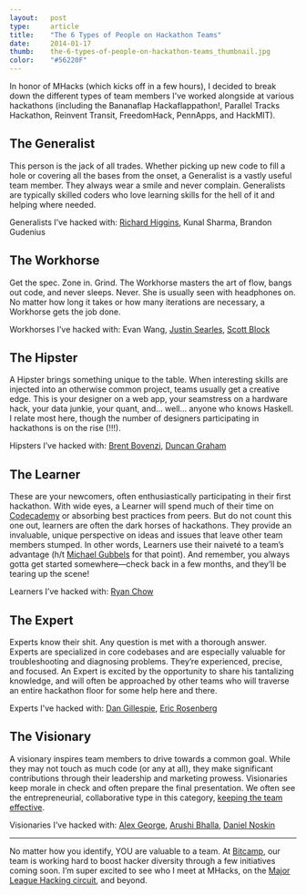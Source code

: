 ```yaml
---
layout:   post
type:     article
title:    "The 6 Types of People on Hackathon Teams"
date:     2014-01-17
thumb:    the-6-types-of-people-on-hackathon-teams_thumbnail.jpg
color:    "#56220F"
---
```


In honor of MHacks (which kicks off in a few hours), I decided to break down the different types of team members I've worked alongside at various hackathons (including the Bananaflap Hackaflappathon!, Parallel Tracks Hackathon, Reinvent Transit, FreedomHack, PennApps, and HackMIT).

## The Generalist

This person is the jack of all trades. Whether picking up new code to fill a hole or covering all the bases from the onset, a Generalist is a vastly useful team member. They always wear a smile and never complain. Generalists are typically skilled coders who love learning skills for the hell of it and helping where needed.

Generalists I’ve hacked with: [Richard Higgins](https://twitter.com/itsfuntobehappy), Kunal Sharma, Brandon Gudenius

## The Workhorse

Get the spec. Zone in. Grind. The Workhorse masters the art of flow, bangs out code, and never sleeps. Never. She is usually seen with headphones on. No matter how long it takes or how many iterations are necessary, a Workhorse gets the job done.

Workhorses I’ve hacked with: Evan Wang, [Justin Searles](https://twitter.com/jsquirrelz), [Scott Block](https://twitter.com/InsideTheBlock)

## The Hipster

A Hipster brings something unique to the table. When interesting skills are injected into an otherwise common project, teams usually get a creative edge. This is your designer on a web app, your seamstress on a hardware hack, your data junkie, your quant, and… well… anyone who knows Haskell. I relate most here, though the number of designers participating in hackathons is on the rise (!!!).

Hipsters I’ve hacked with: [Brent Bovenzi](https://twitter.com/bbovenzi), [Duncan Graham](https://twitter.com/duncangraham)

## The Learner

These are your newcomers, often enthusiastically participating in their first hackathon. With wide eyes, a Learner will spend much of their time on [Codecademy](http://www.codecademy.com/tracks/web) or absorbing best practices from peers. But do not count this one out, learners are often the dark horses of hackathons. They provide an invaluable, unique perspective on ideas and issues that leave other team members stumped. In other words, Learners use their naiveté to a team’s advantage (h/t [Michael Gubbels](https://twitter.com/mokogobo) for that point). And remember, you always gotta get started somewhere—check back in a few months, and they’ll be tearing up the scene!

Learners I’ve hacked with: [Ryan Chow](https://twitter.com/CHA_RULE)

## The Expert

Experts know their shit. Any question is met with a thorough answer. Experts are specialized in core codebases and are especially valuable for troubleshooting and diagnosing problems. They’re experienced, precise, and focused. An Expert is excited by the opportunity to share his tantalizing knowledge, and will often be approached by other teams who will traverse an entire hackathon floor for some help here and there.

Experts I've hacked with: [Dan Gillespie](https://twitter.com/jollyswagman12), [Eric Rosenberg](https://twitter.com/DrJorts)

## The Visionary

A visionary inspires team members to drive towards a common goal. While they may not touch as much code (or any at all), they make significant contributions through their leadership and marketing prowess. Visionaries keep morale in check and often prepare the final presentation. We often see the entrepreneurial, collaborative type in this category, [keeping the team effective](http://b.vimeocdn.com/ts/435/660/435660973_640.jpg).

Visionaries I've hacked with: [Alex George](http://alexmodo.com/), [Arushi Bhalla](https://twitter.com/kangarushi), [Daniel Noskin](https://twitter.com/dnosk)

---

No matter how you identify, YOU are valuable to a team. At [Bitcamp](http://bitca.mp/), our team is working hard to boost hacker diversity through a few initiatives coming soon. I’m super excited to see who I meet at MHacks, on the [Major League Hacking circuit](http://mlh.io/blog/announcing-the-2014-spring-season-lineup-part-1-12-13-2013/), and beyond.
